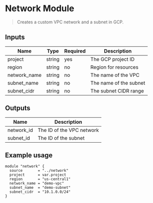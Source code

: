 # Network Module

> Creates a custom VPC network and a subnet in GCP.

## Inputs

| Name          | Type   | Required | Description                   |
|---------------|--------|----------|-------------------------------|
| project       | string | yes      | The GCP project ID            |
| region        | string | no       | Region for resources          |
| network_name  | string | no       | The name of the VPC           |
| subnet_name   | string | no       | The name of the subnet        |
| subnet_cidr   | string | no       | The subnet CIDR range         |

## Outputs

| Name       | Description                 |
|------------|-----------------------------|
| network_id | The ID of the VPC network   |
| subnet_id  | The ID of the subnet        |

## Example usage

```hcl
module "network" {
  source       = "../network"
  project      = var.project
  region       = "us-central1"
  network_name = "demo-vpc"
  subnet_name  = "demo-subnet"
  subnet_cidr  = "10.1.0.0/24"
}
